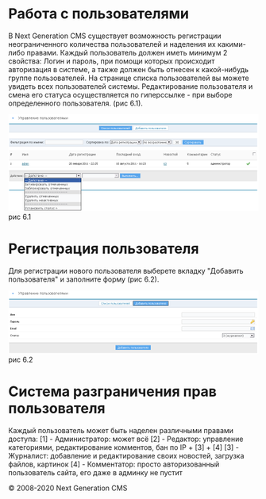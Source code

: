Работа с пользователями
=======================

В Next Generation CMS существует возможность регистрации неограниченного количества пользователей и наделения их какими-либо правами.
 Каждый пользователь должен иметь минимум 2 свойства:
 Логин и пароль, при помощи которых происходит авторизация в системе, а также должен быть отнесен к какой-нибудь группе пользователей.
 На странице списка пользователей вы можете увидеть всех пользователей системы.
 Редактирование пользователя и смена его статуса осуществляется по гиперссылке - при выборе определенного пользователя. (рис 6.1).

![](images/screenshots/users_1.png)
рис 6.1

Регистрация пользователя
========================

Для регистрации нового пользователя выберете вкладку "Добавить пользователя" и заполните форму (рис 6.2).

![](images/screenshots/users_2.png)
рис 6.2

Система разграничения прав пользователя
=======================================

Каждый пользователь может быть наделен различными правами доступа:
 [1] - Администратор: может всё
 [2] - Редактор: управление категориями, редактирование комментов, бан по IP + [3] + [4]
 [3] - Журналист: добавление и редактирование своих новостей, загрузка файлов, картинок
 [4] - Комментатор: просто авторизованный пользователь сайта, его даже в админку не пустит

© 2008-2020 Next Generation CMS
